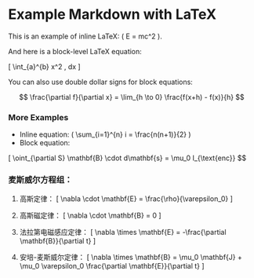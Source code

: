 # Example Markdown with LaTeX

This is an example of inline LaTeX: \( E = mc^2 \).

And here is a block-level LaTeX equation:

\[
\int_{a}^{b} x^2 \, dx
\]

You can also use double dollar signs for block equations:

$$
\frac{\partial f}{\partial x} = \lim_{h \to 0} \frac{f(x+h) - f(x)}{h}
$$

### More Examples

- Inline equation: \( \sum_{i=1}^{n} i = \frac{n(n+1)}{2} \)
- Block equation:

\[
\oint_{\partial S} \mathbf{B} \cdot d\mathbf{s} = \mu_0 I_{\text{enc}}
$$

### 麦斯威尔方程组：

1. 高斯定律：
\[
\nabla \cdot \mathbf{E} = \frac{\rho}{\varepsilon_0}
\]

2. 高斯磁定律：
\[
\nabla \cdot \mathbf{B} = 0
\]

3. 法拉第电磁感应定律：
\[
\nabla \times \mathbf{E} = -\frac{\partial \mathbf{B}}{\partial t}
\]

4. 安培-麦斯威尔定律：
\[
\nabla \times \mathbf{B} = \mu_0 \mathbf{J} + \mu_0 \varepsilon_0 \frac{\partial \mathbf{E}}{\partial t}
\]
